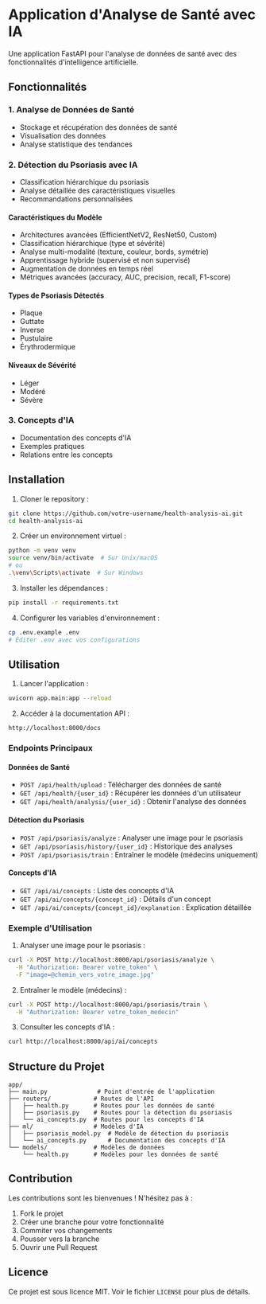 # Application d'Analyse de Santé avec IA

Une application FastAPI pour l'analyse de données de santé avec des fonctionnalités d'intelligence artificielle.

## Fonctionnalités

### 1. Analyse de Données de Santé
- Stockage et récupération des données de santé
- Visualisation des données
- Analyse statistique des tendances

### 2. Détection du Psoriasis avec IA
- Classification hiérarchique du psoriasis
- Analyse détaillée des caractéristiques visuelles
- Recommandations personnalisées

#### Caractéristiques du Modèle
- Architectures avancées (EfficientNetV2, ResNet50, Custom)
- Classification hiérarchique (type et sévérité)
- Analyse multi-modalité (texture, couleur, bords, symétrie)
- Apprentissage hybride (supervisé et non supervisé)
- Augmentation de données en temps réel
- Métriques avancées (accuracy, AUC, precision, recall, F1-score)

#### Types de Psoriasis Détectés
- Plaque
- Guttate
- Inverse
- Pustulaire
- Érythrodermique

#### Niveaux de Sévérité
- Léger
- Modéré
- Sévère

### 3. Concepts d'IA
- Documentation des concepts d'IA
- Exemples pratiques
- Relations entre les concepts

## Installation

1. Cloner le repository :
```bash
git clone https://github.com/votre-username/health-analysis-ai.git
cd health-analysis-ai
```

2. Créer un environnement virtuel :
```bash
python -m venv venv
source venv/bin/activate  # Sur Unix/macOS
# ou
.\venv\Scripts\activate  # Sur Windows
```

3. Installer les dépendances :
```bash
pip install -r requirements.txt
```

4. Configurer les variables d'environnement :
```bash
cp .env.example .env
# Éditer .env avec vos configurations
```

## Utilisation

1. Lancer l'application :
```bash
uvicorn app.main:app --reload
```

2. Accéder à la documentation API :
```
http://localhost:8000/docs
```

### Endpoints Principaux

#### Données de Santé
- `POST /api/health/upload` : Télécharger des données de santé
- `GET /api/health/{user_id}` : Récupérer les données d'un utilisateur
- `GET /api/health/analysis/{user_id}` : Obtenir l'analyse des données

#### Détection du Psoriasis
- `POST /api/psoriasis/analyze` : Analyser une image pour le psoriasis
- `GET /api/psoriasis/history/{user_id}` : Historique des analyses
- `POST /api/psoriasis/train` : Entraîner le modèle (médecins uniquement)

#### Concepts d'IA
- `GET /api/ai/concepts` : Liste des concepts d'IA
- `GET /api/ai/concepts/{concept_id}` : Détails d'un concept
- `GET /api/ai/concepts/{concept_id}/explanation` : Explication détaillée

### Exemple d'Utilisation

1. Analyser une image pour le psoriasis :
```bash
curl -X POST http://localhost:8000/api/psoriasis/analyze \
  -H "Authorization: Bearer votre_token" \
  -F "image=@chemin_vers_votre_image.jpg"
```

2. Entraîner le modèle (médecins) :
```bash
curl -X POST http://localhost:8000/api/psoriasis/train \
  -H "Authorization: Bearer votre_token_medecin"
```

3. Consulter les concepts d'IA :
```bash
curl http://localhost:8000/api/ai/concepts
```

## Structure du Projet

```
app/
├── main.py              # Point d'entrée de l'application
├── routers/            # Routes de l'API
│   ├── health.py       # Routes pour les données de santé
│   ├── psoriasis.py    # Routes pour la détection du psoriasis
│   └── ai_concepts.py  # Routes pour les concepts d'IA
├── ml/                 # Modèles d'IA
│   ├── psoriasis_model.py  # Modèle de détection du psoriasis
│   └── ai_concepts.py      # Documentation des concepts d'IA
└── models/             # Modèles de données
    └── health.py       # Modèles pour les données de santé
```

## Contribution

Les contributions sont les bienvenues ! N'hésitez pas à :
1. Fork le projet
2. Créer une branche pour votre fonctionnalité
3. Commiter vos changements
4. Pousser vers la branche
5. Ouvrir une Pull Request

## Licence

Ce projet est sous licence MIT. Voir le fichier `LICENSE` pour plus de détails. 